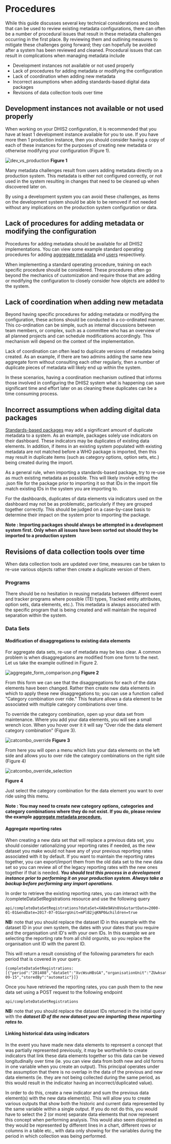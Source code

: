 # Procedures

While this guide discusses several key technical considerations and tools that can be used to review existing metadata configurations, there can often be a number of procedural issues that result in these metadata challenges occurring in the first place. By reviewing them and outlining measures to mitigate these challenges going forward; they can hopefully be avoided after a system has been reviewed and cleaned. Procedural issues that can result in complications when managing metadata include

- Development instances not available or not used properly
- Lack of procedures for adding metadata or modifying the configuration
- Lack of coordination when adding new metadata
- Incorrect assumptions when adding standards-based digital data packages
- Revisions of data collection tools over time

## Development instances not available or not used properly

When working on your DHIS2 configuration, it is recommended that you have at least 1 development instance available for you to use. If you have more then 1 production instance, then you should consider having a copy of each of these instances for the purposes of creating new metadata or otherwise modifying your configuration (Figure 1).

![dev_vs_production](resources/images/dev_vs_production.png)
**Figure 1**

Many metadata challenges result from users adding metadata directly on a production system. This metadata is either not configured correctly, or not used in the system resulting in changes that need to be cleaned up when discovered later on.

By using a development system you can avoid these challenges, as items on the development system should be able to be removed if not needed without any implications on the production system configuration or data.

## Lack of procedures for adding metadata or modifying the configuration

Procedures for adding metadata should be available for all DHIS2 implementations. You can view some example standard operating procedures for adding [aggregate metadata](https://docs.google.com/document/d/1VXnF5KPfiD45h6wH04kUNShQVno--TmckMHMyLqZm5I/edit?usp=sharing) and [users](https://docs.google.com/document/d/1pqEQVV5JR7tyo8Zd09vDi3RVQ9E9R782OYNl-w9-5zQ/edit?usp=sharing) respectively.

When implementing a standard operating procedure, training on each specific procedure should be considered. These procedures often go beyond the mechanics of customization and require those that are adding or modifying the configuration to closely consider how objects are added to the system.

## Lack of coordination when adding new metadata

Beyond having specific procedures for adding metadata or modifying the configuration, these actions should be conducted in a co-ordinated manner. This co-ordination can be simple, such as internal discussions between team members, or complex, such as a committee who has an overview of all planned projects and can schedule modifications accordingly. This mechanism will depend on the context of the implementation.

Lack of coordination can often lead to duplicate versions of metadata being created. As an example, if there are two admins adding the same new aggregate form without consulting each other regularly, then a number of duplicate pieces of metadata will likely end up within the system.

In these scenarios, having a coordination mechanism outlined that informs those involved in configuring the DHIS2 system what is happening can save significant time and effort later on as cleaning these duplicates can be a time consuming process.

## Incorrect assumptions when adding digital data packages

[Standards-based packages](https://dhis2.org/who/) may add a significant amount of duplicate metadata to a system. As an example, packages solely use indicators on their dashboard. These indicators may be duplicates of existing data elements. In addition, if items in an existing system populated with existing metadata are not matched before a WHO package is imported, then this may result in duplicate items (such as category options, option sets, etc.) being created during the import.

As a general rule, when importing a standards-based package, try to re-use as much existing metadata as possible. This will likely involve editing the .json file for the package prior to importing it so that IDs in the import file match existing IDs in the system you are importing to.

For the dashboards, duplicates of data elements via indicators used on the dashboard may not be as problematic, particularly if they are grouped together correctly. This should be judged on a case-by-case basis to determine their impact on the system prior to importing the package.

**Note : Importing packages should always be attempted in a development system first. Only when all issues have been sorted out should they be imported to a production system**

## Revisions of data collection tools over time

When data collection tools are updated over time, measures can be taken to re-use various objects rather then create a duplicate version of them.  

### Programs

There should be no hesitation in reusing metadata between different event and tracker programs where possible (TEI types, Tracked entity attributes, option sets, data elements, etc.). This metadata is always associated with the specific program that is being created and will maintain the required separation within the system.

### Data Sets

#### Modification of disaggregations to existing data elements

For aggregate data sets, re-use of metadata may be less clear. A common problem is when disaggregations are modified from one form to the next. Let us take the example outlined in Figure 2.

![aggregate_form_comparison.png](resources/images/aggregate_form_comparison.png)
**Figure 2**

From this form we can see that the disaggregations for each of the data elements have been changed. Rather then create new data elements in which to apply these new disaggregations to; you can use a function called "Category combination over ride." This feature allows a data element to be associated with multiple category combinations over time.

To override the category combination, open up your data set from maintenance. Where you add your data elements, you will see a small wrench icon. When you hover over it it will say “Over ride the data element category combination” (Figure 3).

![catcombo_override](resources/images/catcombo_override.png)
**Figure 3**

From here you will open a menu which lists your data elements on the left side and allows you to over ride the category combinations on the right side (Figure 4)

![catcombo_override_selection](resources/images/catcombo_override_selection.png)

**Figure 4**

Just select the category combination for the data element you want to over ride using this menu.

**Note : You may need to create new category options, categories and category combinations where they do not exist. If you do, please review the example [aggregate metadata procedure.](https://docs.google.com/document/d/1VXnF5KPfiD45h6wH04kUNShQVno--TmckMHMyLqZm5I/edit?usp=sharing)**

#### Aggregate reporting rates

When creating a new data set that will replace a previous data set, you should consider rationalizing your reporting rates if needed, as the new dataset you make would not have any of your previous reporting rates associated with it by default. If you want to maintain the reporting rates together, you can export/import them from the old data set to the new data set so you can review all of the legacy reporting rates with the new ones together if that is needed. ***You should test this process in a development instance prior to performing it on your production system. Always take a backup before performing any import operations***.

In order to retrieve the existing reporting rates, you can interact with the /completeDataSetRegistrations resource and use the following query

```
api/completeDataSetRegistrations?dataSet=XA8e9AVn8Vo&startDate=2000-01-01&endDate=2017-07-01&orgUnit=mPlB2jqKNP0&children=true
```

**NB:** note that you should replace the dataset ID in this example with the dataset ID in your own system, the dates with your dates that you require and the organisation unit ID's with your own IDs. In this example we are selecting the reporting rate from all child orgunits, so you replace the organisation unit ID with the parent ID.

This will return a result consisting of the following parameters for each period that is covered in your query.

```
{completeDataSetRegistrations: [{"period":"201408","dataSet":"XvcWsuHBsGA","organisationUnit":"ZUwksatWvE8","attributeOptionCombo":"HllvX50cXC0","date":"2014-09-15","storedBy":"automatic"}]}
```

Once you have retrieved the reporting rates, you can push them to the new data set using a POST request to the following endpoint

```
api/completeDataSetRegistrations
```

**NB:** note that you should replace the dataset IDs returned in the initial query with the ***dataset ID of the new dataset you are importing these reporting rates to***.

#### Linking historical data using indicators

In the event you have made new data elements to represent a concept that was partially represented previously, it may be worthwhile to create indicators that link these data elements together so this data can be viewed longitudinally over time (ie. you can view data from both new and old forms in one variable when you create an output). This principal operates under the assumption that there is no overlap in the data of the previous and new data elements (ie. they are not being collected during the same period, as this would result in the indicator having an incorrect/duplicated value).

In order to do this, create a new indicator and sum the previous data element(s) with the new data element(s). This will allow you to create various outputs that show both the historic and current data represented by the same variable within a single output. If you do not do this, you would have to select the 2 (or more) separate data elements that now represent this concept when performing analysis. This would also seem disjointed as they would be represented by different lines in a chart, different rows or columns in a table etc., with data only showing for the variables during the period in which collection was being performed.
